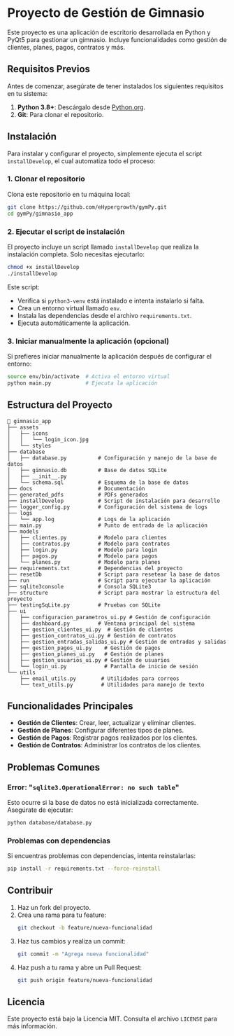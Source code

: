 # Proyecto de Gestión de Gimnasio

Este proyecto es una aplicación de escritorio desarrollada en Python y PyQt5 para gestionar un gimnasio. Incluye funcionalidades como gestión de clientes, planes, pagos, contratos y más.

## Requisitos Previos

Antes de comenzar, asegúrate de tener instalados los siguientes requisitos en tu sistema:

1. **Python 3.8+**: Descárgalo desde [Python.org](https://www.python.org/).
2. **Git**: Para clonar el repositorio.

## Instalación

Para instalar y configurar el proyecto, simplemente ejecuta el script `installDevelop`, el cual automatiza todo el proceso:

### 1. Clonar el repositorio

Clona este repositorio en tu máquina local:
```bash
git clone https://github.com/eHypergrowth/gymPy.git
cd gymPy/gimnasio_app
```

### 2. Ejecutar el script de instalación

El proyecto incluye un script llamado `installDevelop` que realiza la instalación completa. Solo necesitas ejecutarlo:
```bash
chmod +x installDevelop
./installDevelop
```

Este script:
- Verifica si `python3-venv` está instalado e intenta instalarlo si falta.
- Crea un entorno virtual llamado `env`.
- Instala las dependencias desde el archivo `requirements.txt`.
- Ejecuta automáticamente la aplicación.

### 3. Iniciar manualmente la aplicación (opcional)

Si prefieres iniciar manualmente la aplicación después de configurar el entorno:
```bash
source env/bin/activate  # Activa el entorno virtual
python main.py           # Ejecuta la aplicación
```

## Estructura del Proyecto

```
📂 gimnasio_app
├── assets
│   ├── icons
│   │   └── login_icon.jpg
│   └── styles
├── database
│   ├── database.py          # Configuración y manejo de la base de datos
│   ├── gimnasio.db          # Base de datos SQLite
│   ├── __init__.py
│   └── schema.sql           # Esquema de la base de datos
├── docs                     # Documentación
├── generated_pdfs           # PDFs generados
├── installDevelop           # Script de instalación para desarrollo
├── logger_config.py         # Configuración del sistema de logs
├── logs
│   └── app.log              # Logs de la aplicación
├── main.py                  # Punto de entrada de la aplicación
├── models
│   ├── clientes.py          # Modelo para clientes
│   ├── contratos.py         # Modelo para contratos
│   ├── login.py             # Modelo para login
│   ├── pagos.py             # Modelo para pagos
│   └── planes.py            # Modelo para planes
├── requirements.txt         # Dependencias del proyecto
├── resetDb                  # Script para resetear la base de datos
├── run                      # Script para ejecutar la aplicación
├── sqlite3console           # Consola SQLite3
├── structure                # Script para mostrar la estructura del proyecto
├── testingSqLite.py         # Pruebas con SQLite
├── ui
│   ├── configuracion_parametros_ui.py # Gestión de configuración
│   ├── dashboard.py         # Ventana principal del sistema
│   ├── gestion_clientes_ui.py  # Gestión de clientes
│   ├── gestion_contratos_ui.py # Gestión de contratos
│   ├── gestion_entradas_salidas_ui.py # Gestión de entradas y salidas
│   ├── gestion_pagos_ui.py    # Gestión de pagos
│   ├── gestion_planes_ui.py   # Gestión de planes
│   ├── gestion_usuarios_ui.py # Gestión de usuarios
│   └── login_ui.py            # Pantalla de inicio de sesión
└── utils
    ├── email_utils.py        # Utilidades para correos
    └── text_utils.py         # Utilidades para manejo de texto
```

## Funcionalidades Principales

- **Gestión de Clientes**: Crear, leer, actualizar y eliminar clientes.
- **Gestión de Planes**: Configurar diferentes tipos de planes.
- **Gestión de Pagos**: Registrar pagos realizados por los clientes.
- **Gestión de Contratos**: Administrar los contratos de los clientes.

## Problemas Comunes

### Error: "`sqlite3.OperationalError: no such table`"
Esto ocurre si la base de datos no está inicializada correctamente. Asegúrate de ejecutar:
```bash
python database/database.py
```

### Problemas con dependencias
Si encuentras problemas con dependencias, intenta reinstalarlas:
```bash
pip install -r requirements.txt --force-reinstall
```

## Contribuir

1. Haz un fork del proyecto.
2. Crea una rama para tu feature:
   ```bash
   git checkout -b feature/nueva-funcionalidad
   ```
3. Haz tus cambios y realiza un commit:
   ```bash
   git commit -m "Agrega nueva funcionalidad"
   ```
4. Haz push a tu rama y abre un Pull Request:
   ```bash
   git push origin feature/nueva-funcionalidad
   ```

## Licencia

Este proyecto está bajo la Licencia MIT. Consulta el archivo `LICENSE` para más información.
